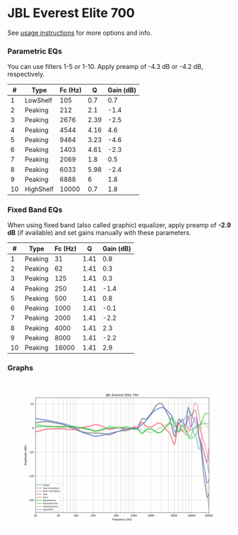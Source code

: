 # JBL Everest Elite 700
See [usage instructions](https://github.com/jaakkopasanen/AutoEq#usage) for more options and info.

### Parametric EQs
You can use filters 1-5 or 1-10. Apply preamp of -4.3 dB or -4.2 dB, respectively.

|   # | Type      |   Fc (Hz) |    Q |   Gain (dB) |
|-----|-----------|-----------|------|-------------|
|   1 | LowShelf  |       105 | 0.7  |         0.7 |
|   2 | Peaking   |       212 | 2.1  |        -1.4 |
|   3 | Peaking   |      2676 | 2.39 |        -2.5 |
|   4 | Peaking   |      4544 | 4.16 |         4.6 |
|   5 | Peaking   |      9464 | 3.23 |        -4.6 |
|   6 | Peaking   |      1403 | 4.61 |        -2.3 |
|   7 | Peaking   |      2069 | 1.8  |         0.5 |
|   8 | Peaking   |      6033 | 5.98 |        -2.4 |
|   9 | Peaking   |      6888 | 6    |         1.8 |
|  10 | HighShelf |     10000 | 0.7  |         1.8 |

### Fixed Band EQs
When using fixed band (also called graphic) equalizer, apply preamp of **-2.9 dB** (if available) and set gains manually with these parameters.

|   # | Type    |   Fc (Hz) |    Q |   Gain (dB) |
|-----|---------|-----------|------|-------------|
|   1 | Peaking |        31 | 1.41 |         0.8 |
|   2 | Peaking |        62 | 1.41 |         0.3 |
|   3 | Peaking |       125 | 1.41 |         0.3 |
|   4 | Peaking |       250 | 1.41 |        -1.4 |
|   5 | Peaking |       500 | 1.41 |         0.8 |
|   6 | Peaking |      1000 | 1.41 |        -0.1 |
|   7 | Peaking |      2000 | 1.41 |        -2.2 |
|   8 | Peaking |      4000 | 1.41 |         2.3 |
|   9 | Peaking |      8000 | 1.41 |        -2.2 |
|  10 | Peaking |     16000 | 1.41 |         2.9 |

### Graphs
![](./JBL%20Everest%20Elite%20700.png)
